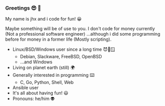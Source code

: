 ### Greetings 😎 👋

My name is jhx and i code for fun! 😀

Maybe something will be of use to you. I don't code for money currently (Not a professional software engineer) ...although i did some programming before for money in a former life (Mostly scripting).

- Linux/BSD/Windows user since a long time 😈🐧🪟
    - Debian, Slackware, FreeBSD, OpenBSD
    - ...and Windows
- Living on planet earth (still) 🌍
- Generally interested in programming ⌨️
    - C, Go, Python, Shell, Web 
- Ansible user 
- It's all about having fun! 😃
- Pronouns: he/him 👽
